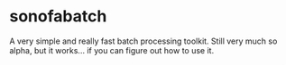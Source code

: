 # sonofabatch
A very simple and really fast batch processing toolkit. Still very much so alpha, but it works... if you can figure out how to use it.
